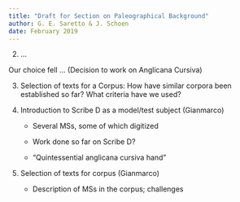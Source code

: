 ```yaml
---
title: "Draft for Section on Paleographical Background"
author: G. E. Saretto & J. Schoen
date: February 2019
---
```


2. ...

 Our choice fell ... (Decision to work on Anglicana Cursiva)

3. Selection of texts for a Corpus: How have similar corpora been established so far? What criteria have we used?

2. Introduction to Scribe D as a model/test subject (Gianmarco)

    - Several MSs, some of which digitized

    - Work done so far on Scribe D?

    - “Quintessential anglicana cursiva hand”

3. Selection of texts for corpus (Gianmarco)

    - Description of MSs in the corpus; challenges
